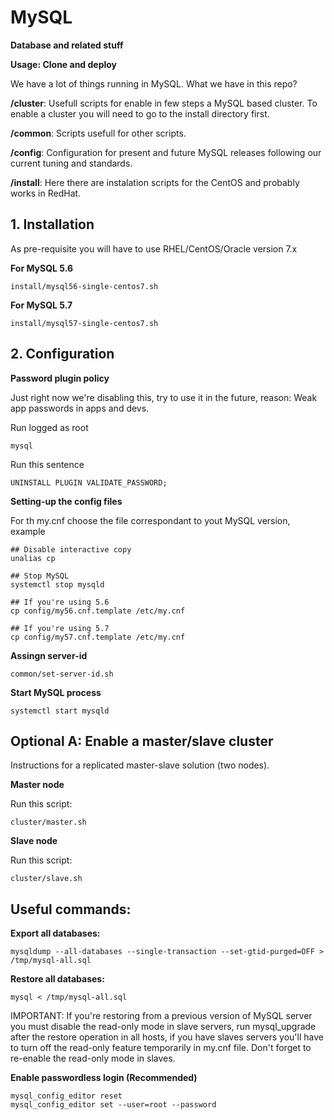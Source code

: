 # MySQL
**Database and related stuff**

**Usage: Clone and deploy**

We have a lot of things running in MySQL. What we have in this repo?

**/cluster**: Usefull scripts for enable in few steps a MySQL based cluster. To enable a cluster you will need to go to the install directory first. 

**/common**: Scripts usefull for other scripts.

**/config**: Configuration for present and future MySQL releases following our current tuning and  standards.

**/install**: Here there are instalation scripts for the CentOS and probably works in RedHat. 


## 1. Installation
As pre-requisite you will have to use RHEL/CentOS/Oracle version 7.x

**For MySQL 5.6**

    install/mysql56-single-centos7.sh

**For MySQL 5.7**

    install/mysql57-single-centos7.sh
## 2. Configuration

**Password plugin policy**

Just right now we're disabling this, try to use it in the future, reason: Weak app passwords in apps and devs.

Run logged as root

    mysql

Run this sentence

    UNINSTALL PLUGIN VALIDATE_PASSWORD;

**Setting-up the config files**

For th my.cnf choose the file correspondant to yout MySQL version, example

    ## Disable interactive copy
    unalias cp
    
    ## Stop MySQL
    systemctl stop mysqld

    ## If you're using 5.6
    cp config/my56.cnf.template /etc/my.cnf

    ## If you're using 5.7
    cp config/my57.cnf.template /etc/my.cnf

**Assingn server-id**

    common/set-server-id.sh

**Start MySQL process**

    systemctl start mysqld

## Optional A: Enable a master/slave cluster

Instructions for a replicated master-slave solution (two nodes).

**Master node**

Run this script:

    cluster/master.sh

**Slave node**

Run this script:

    cluster/slave.sh

## Useful commands:

**Export all databases:**

    mysqldump --all-databases --single-transaction --set-gtid-purged=OFF > /tmp/mysql-all.sql

**Restore all databases:**

    mysql < /tmp/mysql-all.sql


IMPORTANT: If you're restoring from a previous version of MySQL server you must disable the read-only mode in slave servers, run mysql_upgrade after the restore operation in all hosts, if you have slaves servers you'll have to turn off the read-only feature temporarily in my.cnf file. Don't forget to re-enable the read-only mode in slaves.

**Enable passwordless login (Recommended)**

    mysql_config_editor reset
    mysql_config_editor set --user=root --password
